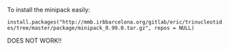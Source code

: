 To install the minipack easily:

`install.packages("http://mmb.irbbarcelona.org/gitlab/eric/trinucleotides/tree/master/package/minipack_0.99.0.tar.gz", repos = NULL)`

DOES NOT WORK!!
